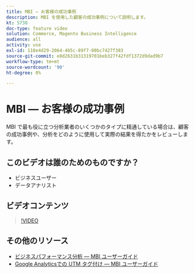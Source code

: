 ```yaml
---
title: MBI — お客様の成功事例
description: MBI を使用した顧客の成功事例について説明します。
kt: 5738
doc-type: feature video
solution: Commerce, Magento Business Intelligence
audience: all
activity: use
exl-id: 118e4d29-2064-465c-89f7-00bc7427f383
source-git-commit: e8d2631b31319701beb327f42fdf1372d9dad9b7
workflow-type: tm+mt
source-wordcount: '90'
ht-degree: 0%

---
```


# MBI — お客様の成功事例

MBI で最も役に立つ分析業者のいくつかのタイプに精通している場合は、顧客の成功事例や、分析をどのように使用して実際の結果を得たかをレビューします。

## このビデオは誰のためのものですか？

- ビジネスユーザー
- データアナリスト

## ビデオコンテンツ

>[!VIDEO](https://video.tv.adobe.com/v/35992?quality=12&learn=on)

## その他のリソース

- [ビジネスパフォーマンス分析 — MBI ユーザーガイド](https://experienceleague.adobe.com/docs/commerce-business-intelligence/mbi/analyze/customers/rfm-analysis.html)
- [Google Analyticsでの UTM タグ付け — MBI ユーザーガイド](https://experienceleague.adobe.com/docs/commerce-business-intelligence/mbi/best-practices/data/utm-tagging-google.html)
